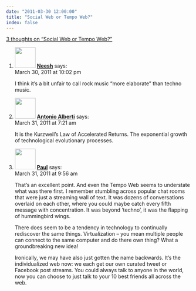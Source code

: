 ```yaml
---
date: "2011-03-30 12:00:00"
title: "Social Web or Tempo Web?"
index: false
---
```


[3 thoughts on &ldquo;Social Web or Tempo Web?&rdquo;](/lemire/blog/2011/03-30-social-web-or-tempo-web)

<ol class="comment-list">
<li id="comment-54321" class="comment even thread-even depth-1">
<div class="comment-author vcard">
<img alt src="https://secure.gravatar.com/avatar/54a3d1d02cbd725fc965c1c4cc861c53?s=56&#038;d=mm&#038;r=g" srcset="https://secure.gravatar.com/avatar/54a3d1d02cbd725fc965c1c4cc861c53?s=112&#038;d=mm&#038;r=g 2x" class="avatar avatar-56 photo" height="56" width="56" decoding="async" /> <b class="fn"><a href="http://www.cs.cmu.edu/~avneesh/" class="url" rel="ugc external nofollow">Neesh</a></b> <span class="says">says:</span> </div>
<div class="comment-metadata"><time datetime="2011-03-30T22:02:50+00:00">March 30, 2011 at 10:02 pm</time></a> </div>
<div class="comment-content">
<p>I think it&rsquo;s a bit unfair to call rock music &ldquo;more elaborate&rdquo; than techno music.</p>
</div>
</li>
<li id="comment-54322" class="comment odd alt thread-odd thread-alt depth-1">
<div class="comment-author vcard">
<img alt src="https://secure.gravatar.com/avatar/971aded88249481274e9bb3124e1a4fb?s=56&#038;d=mm&#038;r=g" srcset="https://secure.gravatar.com/avatar/971aded88249481274e9bb3124e1a4fb?s=112&#038;d=mm&#038;r=g 2x" class="avatar avatar-56 photo" height="56" width="56" decoding="async" /> <b class="fn"><a href="https://antonioalberti.blogspot.com" class="url" rel="ugc external nofollow">Antonio Alberti</a></b> <span class="says">says:</span> </div>
<div class="comment-metadata"><time datetime="2011-03-31T07:21:48+00:00">March 31, 2011 at 7:21 am</time></a> </div>
<div class="comment-content">
<p>It is the Kurzweil&rsquo;s Law of Accelerated Returns. The exponential growth of technological evolutionary processes.</p>
</div>
</li>
<li id="comment-54323" class="comment even thread-even depth-1">
<div class="comment-author vcard">
<img alt src="https://secure.gravatar.com/avatar/c47d7a71160b9ec79d34316139ff3cdb?s=56&#038;d=mm&#038;r=g" srcset="https://secure.gravatar.com/avatar/c47d7a71160b9ec79d34316139ff3cdb?s=112&#038;d=mm&#038;r=g 2x" class="avatar avatar-56 photo" height="56" width="56" loading="lazy" decoding="async" /> <b class="fn"><a href="https://futurepaul.blogspot.com" class="url" rel="ugc external nofollow">Paul</a></b> <span class="says">says:</span> </div>
<div class="comment-metadata"><time datetime="2011-03-31T09:56:14+00:00">March 31, 2011 at 9:56 am</time></a> </div>
<div class="comment-content">
<p>That&rsquo;s an excellent point. And even the Tempo Web seems to understate what was there first. I remember stumbling across popular chat rooms that were just a streaming wall of text. It was dozens of conversations overlaid on each other, where you could maybe catch every fifth message with concentration. It was beyond &lsquo;techno&rsquo;, it was the flapping of hummingbird wings.</p>
<p>There does seem to be a tendency in technology to continually rediscover the same things. Virtualization &#8211; you mean multiple people can connect to the same computer and do there own thing? What a groundbreaking new idea!</p>
<p>Ironically, we may have also just gotten the name backwards. It&rsquo;s the individualized web now: we each get our own curated tweet or Facebook post streams. You could always talk to anyone in the world, now you can choose to just talk to your 10 best friends all across the web.</p>
</div>
</li>
</ol>
